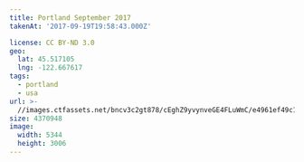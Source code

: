 ```yaml
---
title: Portland September 2017
takenAt: '2017-09-19T19:58:43.000Z'

license: CC BY-ND 3.0
geo:
  lat: 45.517105
  lng: -122.667617
tags:
  - portland
  - usa
url: >-
  //images.ctfassets.net/bncv3c2gt878/cEghZ9yvynveGE4FLuWmC/e4961ef49c17ee465ff98e5bc4fb94f6/portland-september-2017_37060528930_o
size: 4370948
image:
  width: 5344
  height: 3006
---
```

